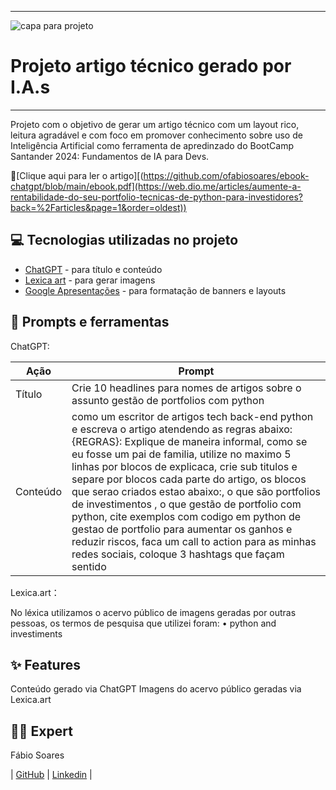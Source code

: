 
---

![capa para projeto](https://github.com/ofabiosoares/artigotecnico-ia-portfolioscompython/assets/147347105/37633aa7-e4c2-4d0a-a7ad-e3379e156244)




# Projeto artigo técnico gerado por I.A.s

---

Projeto com o objetivo de gerar um artigo técnico com um layout rico, leitura agradável e com foco em promover conhecimento sobre uso de Inteligência Artificial como ferramenta de apredinzado do BootCamp Santander 2024: Fundamentos de IA para Devs. 

📕[Clique aqui para ler o artigo][(https://github.com/ofabiosoares/ebook-chatgpt/blob/main/ebook.pdf](https://web.dio.me/articles/aumente-a-rentabilidade-do-seu-portfolio-tecnicas-de-python-para-investidores?back=%2Farticles&page=1&order=oldest))


## 💻 Tecnologias utilizadas no projeto

* [ChatGPT](https://chat.openai.com) - para título e conteúdo
* [Lexica art](https://lexica.art ) - para gerar imagens 
* [Google Apresentações](https://www.google.com/intl/pt-BR/slides/about/) - para formatação de banners e layouts

## 📄 Prompts e ferramentas

ChatGPT:

| Ação     | Prompt              |
| ---------|---------------------|
| Título   | Crie 10 headlines para nomes de artigos sobre o assunto gestão de portfolios com python |
| Conteúdo |como um escritor de artigos tech back-end python e escreva o artigo atendendo as regras abaixo: {REGRAS}: Explique de maneira informal, como se eu fosse um pai de familia, utilize no maximo 5 linhas por blocos de explicaca, crie sub titulos e separe por blocos cada parte do artigo, os blocos que serao criados estao abaixo:, o que são portfolios de investimentos , o que gestão de portfolio com python, cite exemplos com codigo em python de gestao de portfolio para aumentar os ganhos e reduzir riscos, faca um call to action para as minhas redes sociais, coloque 3 hashtags que façam sentido|


Lexica.art：

No léxica utilizamos o acervo público de imagens geradas por outras pessoas, os termos de pesquisa que utilizei foram:
• python and investiments

## ✨ Features
Conteúdo gerado via ChatGPT
Imagens do acervo público geradas via Lexica.art



## 👨‍💻 Expert
Fábio Soares

| [GitHub](https://github.com/ofabiosoares) |  [Linkedin](https://www.linkedin.com/in/fabio-soares-a71338231/)  | 
